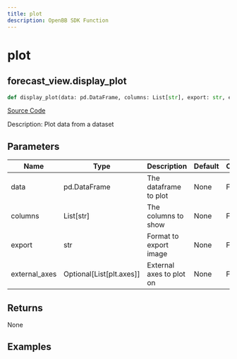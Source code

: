 ```yaml
---
title: plot
description: OpenBB SDK Function
---
```


# plot

## forecast_view.display_plot

```python title='openbb_terminal/forecast/forecast_view.py'
def display_plot(data: pd.DataFrame, columns: List[str], export: str, external_axes: Union[List[axes], NoneType]) -> None:
```
[Source Code](https://github.com/OpenBB-finance/OpenBBTerminal/tree/main/openbb_terminal/forecast/forecast_view.py#L74)

Description: Plot data from a dataset

## Parameters

| Name | Type | Description | Default | Optional |
| ---- | ---- | ----------- | ------- | -------- |
| data | pd.DataFrame | The dataframe to plot | None | False |
| columns | List[str] | The columns to show | None | False |
| export | str | Format to export image | None | False |
| external_axes | Optional[List[plt.axes]] | External axes to plot on | None | False |

## Returns

None

## Examples

